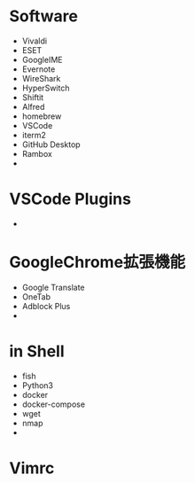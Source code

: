# Software
  * Vivaldi
  * ESET
  * GoogleIME
  * Evernote
  * WireShark
  * HyperSwitch
  * Shiftit
  * Alfred
  * homebrew
  * VSCode
  * iterm2
  * GitHub Desktop
  * Rambox
  *

# VSCode Plugins
  * 

# GoogleChrome拡張機能
  * Google Translate
  * OneTab
  * Adblock Plus
  * 

# in Shell
  * fish
  * Python3
  * docker
  * docker-compose
  * wget
  * nmap
  * 

# Vimrc
